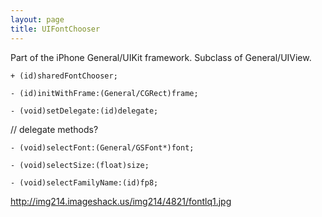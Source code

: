 ```yaml
---
layout: page
title: UIFontChooser
---
```




Part of the iPhone General/UIKit framework. Subclass of General/UIView.

<code>+ (id)sharedFontChooser;</code>

<code>- (id)initWithFrame:(General/CGRect)frame;</code>

<code>- (void)setDelegate:(id)delegate;</code>

// delegate methods?

<code>- (void)selectFont:(General/GSFont*)font;</code>

<code>- (void)selectSize:(float)size;</code>

<code>- (void)selectFamilyName:(id)fp8;</code>

http://img214.imageshack.us/img214/4821/fontlq1.jpg
